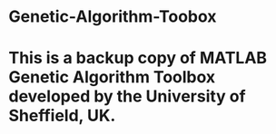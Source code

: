 # Genetic-Algorithm-Toobox
# This is a backup copy of MATLAB Genetic Algorithm Toolbox developed by the University of Sheffield, UK. 
